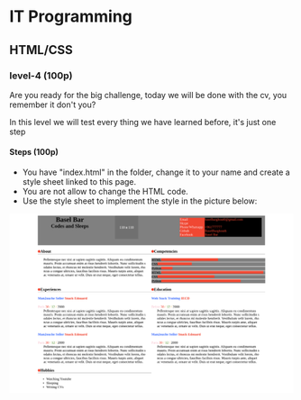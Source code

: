 # IT Programming

## HTML/CSS

### level-4 (100p)

Are you ready for the big challenge, today we will be done with the cv, you remember it don't you?

In this level we will test every thing we have learned before, it's just one step

#### Steps (100p)

- You have "index.html" in the folder, change it to your name and create a style sheet linked to this page.
- You are not allow to change the HTML code.
- Use the style sheet to implement the style in the picture below: 

![template2](./images/template2.png)

